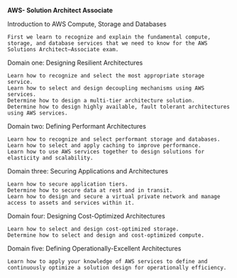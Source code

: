 **AWS- Solution Architect Associate**



 Introduction to AWS Compute, Storage and Databases 
 
    First we learn to recognize and explain the fundamental compute, storage, and database services that we need to know for the AWS Solutions Architect–Associate exam.
    
 Domain one: Designing Resilient Architectures 
 
    Learn how to recognize and select the most appropriate storage service.
    Learn how to select and design decoupling mechanisms using AWS services.
    Determine how to design a multi-tier architecture solution.
    Determine how to design highly available, fault tolerant architectures using AWS services. 
    
 Domain two: Defining Performant Architectures 
 
    Learn how to recognize and select performant storage and databases.
    Learn how to select and apply caching to improve performance.
    Learn how to use AWS services together to design solutions for elasticity and scalability.
    
 Domain three: Securing Applications and Architectures 
 
    Learn how to secure application tiers.
    Determine how to secure data at rest and in transit. 
    Learn how to design and secure a virtual private network and manage access to assets and services within it.
    
 Domain four: Designing Cost-Optimized Architectures 
 
    Learn how to select and design cost-optimized storage.
    Determine how to select and design and cost-optimized compute.
    
 Domain five: Defining Operationally-Excellent Architectures 
 
    Learn how to apply your knowledge of AWS services to define and continuously optimize a solution design for operationally efficiency.
    